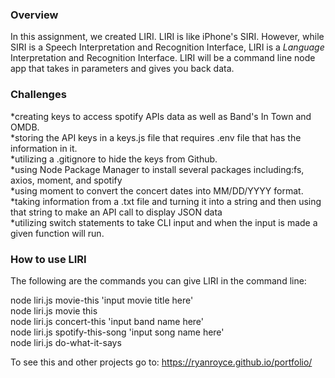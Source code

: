 ### Overview

In this assignment, we created LIRI. LIRI is like iPhone's SIRI. However, while SIRI is a Speech Interpretation and Recognition Interface, LIRI is a _Language_ Interpretation and Recognition Interface. LIRI will be a command line node app that takes in parameters and gives you back data.

### Challenges
*creating keys to access spotify APIs data as well as Band's In Town and OMDB.<br>
*storing the API keys in a keys.js file that requires .env file that has the information in it.<br>
*utilizing a .gitignore to hide the keys from Github.<br>
*using Node Package Manager to install several packages including:fs, axios, moment, and spotify<br>
*using moment to convert the concert dates into MM/DD/YYYY format.<br>
*taking information from a .txt file and turning it into a string and then using that string to make an API call to display JSON data<br>
*utilizing switch statements to take CLI input and when the input is made a given function will run.

### How to use LIRI
The following are the commands you can give LIRI in the command line:<br>

node liri.js movie-this 'input movie title here'<br>
node liri.js movie this<br>
node liri.js concert-this 'input band name here'<br>
node liri.js spotify-this-song 'input song name here'<br>
node liri.js do-what-it-says<br>


To see this and other projects go to: https://ryanroyce.github.io/portfolio/